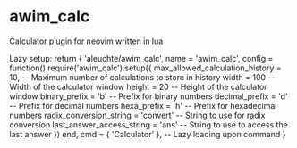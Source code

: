 # awim_calc
Calculator plugin for neovim written in lua

Lazy setup:
return {
    'aleuchte/awim_calc',
    name = 'awim_calc',
    config = function()
        require('awim_calc').setup({
            max_allowed_calculation_history = 10,  -- Maximum number of calculations to store in history
            width = 100                            -- Width of the calculator window
            height = 20                            -- Height of the calculator window
            binary_prefix = 'b'                    -- Prefix for binary numbers
            decimal_prefix = 'd'                   -- Prefix for decimal numbers
            hexa_prefix = 'h'                      -- Prefix for hexadecimal numbers
            radix_conversion_string = 'convert'    -- String to use for radix conversion
            last_answer_access_string = 'ans'      -- String to use to access the last answer
        })
    end,
    cmd = { 'Calculator' },                        -- Lazy loading upon command
}
